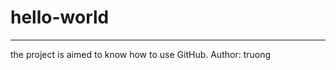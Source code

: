# hello-world
-------------------------
the project is aimed to know how to use GitHub.
Author: truong
